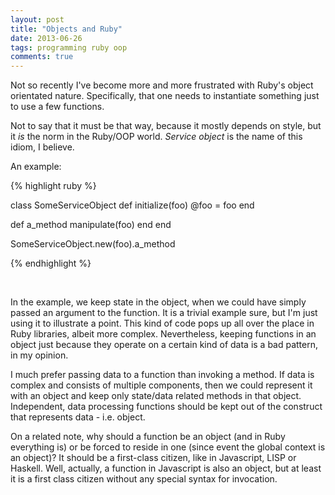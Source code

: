 ```yaml
---
layout: post
title: "Objects and Ruby"
date: 2013-06-26
tags: programming ruby oop
comments: true
---
```


Not so recently I've become more and more frustrated with Ruby's object orientated nature. Specifically, that one needs to instantiate something just to use a few functions.

Not to say that it must be that way, because it mostly depends on style, but it *is* the norm in the Ruby/OOP world. *Service object* is the name of this idiom, I believe.

An example:

{% highlight ruby %}

class SomeServiceObject
  def initialize(foo)
    @foo = foo
  end

  def a_method
    manipulate(foo)
  end
end

SomeServiceObject.new(foo).a_method

{% endhighlight %}

<br/>

In the example, we keep state in the object, when we could have simply passed an argument to the function. It is a trivial example sure, but I'm just using it to illustrate a point. This kind of code pops up all over the place in Ruby libraries, albeit more complex. Nevertheless, keeping functions in an object just because they operate on a certain kind of data is a bad pattern, in my opinion. 

I much prefer passing data to a function than invoking a method. If data is complex and consists of multiple components, then we could represent it with an object and keep only state/data related methods in that object. Independent, data processing functions should be kept out of the construct that represents data - i.e. object.

On a related note, why should a function be an object (and in Ruby everything is) or be forced to reside in one (since event the global context is an object)? It should be a first-class citizen, like in Javascript, LISP or Haskell. Well, actually, a function in Javascript is also an object, but at least it is a first class citizen without any special syntax for invocation.
